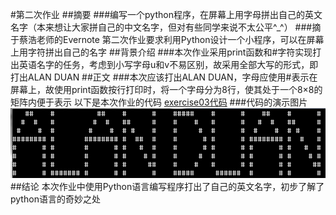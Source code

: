 #第二次作业
##摘要
###编写一个python程序，在屏幕上用字母拼出自己的英文名字（本来想让大家拼自己的中文名字，但对有些同学来说不太公平^_^）
###摘于蔡浩老师的Evernote
第二次作业要求利用Python设计一个小程序，可以在屏幕上用字符拼出自己的名字
##背景介绍
###本次作业采用print函数和#字符实现打出英语名字的任务，考虑到小写字母u和v不易区别，故采用全部大写的形式，即打出ALAN DUAN
##正文
###本次应该打出ALAN DUAN，字母应使用#表示在屏幕上，故使用print函数按行打印时，将一个字母分为8行，使其处于一个8×8的矩阵内便于表示
以下是本次作业的代码
[exercise03代码](https://github.com/rrtcc/computationalphysics_N2014301020162/blob/master/Exercise02/%E4%BB%A3%E7%A0%81.py) 
###代码的演示图片
 ![alt text](https://github.com/rrtcc/computationalphysics_N2014301020162/blob/master/Exercise02/exercise0301.png)
##结论
本次作业中使用Python语言编写程序打出了自己的英文名字，初步了解了python语言的奇妙之处
